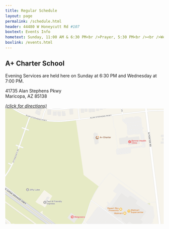 ```yaml
---
title: Regular Schedule
layout: page
permalink: /schedule.html
header: 44480 W Honeycutt Rd #107
boxtext: Events Info
hometext: Sunday, 11:00 AM & 6:30 PM<br />Prayer, 5:30 PM<br /><br />Wednesday, 7:00 PM<br />Prayer, 6:00 PM
boxlink: /events.html
---
```

## A+ Charter School

Evening Services are held here on Sunday at 6:30 PM and Wednesday at 7:00 PM.

41735 Alan Stephens Pkwy <br />
Maricopa, AZ  85138

<a href="https://maps.app.goo.gl/cZePnYa2h97SbmSi8">*(click for directions)* <br/>
<span class="image fit"><img src="/assets/images/a-plus.jpg" alt="" /></span></a>